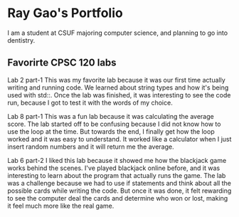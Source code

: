 
# Ray Gao's Portfolio

I am a student at CSUF majoring computer science, and planning to go into dentistry.

## Favorirte CPSC 120 labs

Lab 2 part-1
This was my favorite lab because it was our first time actually writing and running code. 
We learned about string types and how it's being used with std::. Once the lab was finished, 
it was interesting to see the code run, because I got to test it with the words of my choice.

Lab 8 part-1
This was a fun lab because it was calculating the average score. The lab started off to 
be confusing because I did not know how to use the loop at the time. But towards the end, I finally 
get how the loop worked and it was easy to understand. It worked like a calculator when I 
just insert random numbers and it will return me the average.

Lab 6 part-2
I liked this lab because it showed me how the blackjack game works behind the scenes. I've played 
blackjack online before, and it was interesting to learn about the program that actually runs 
the game. The lab was a challenge because we had to use if statements and think about all the 
possible cards while writing the code. But once it was done, it felt rewarding to see the computer 
deal the cards and determine who won or lost, making it feel much more like the real game.

